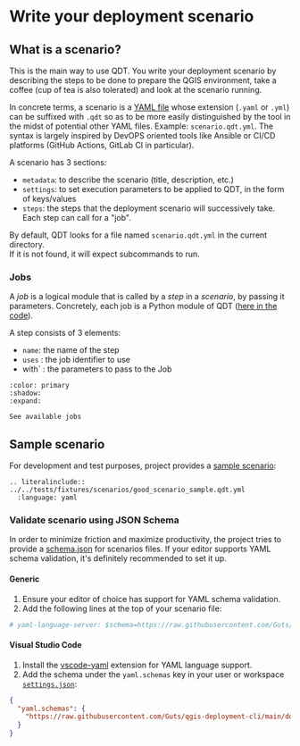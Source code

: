 # Write your deployment scenario

## What is a scenario?

This is the main way to use QDT. You write your deployment scenario by describing the steps to be done to prepare the QGIS environment, take a coffee (cup of tea is also tolerated) and look at the scenario running.

In concrete terms, a scenario is a [YAML file](https://fr.wikipedia.org/wiki/YAML) whose extension (`.yaml` or `.yml`) can be suffixed with `.qdt` so as to be more easily distinguished by the tool in the midst of potential other YAML files. Example: `scenario.qdt.yml`. The syntax is largely inspired by DevOPS oriented tools like Ansible or CI/CD platforms (GitHub Actions, GitLab CI in particular).

A scenario has 3 sections:

- `metadata`: to describe the scenario (title, description, etc.)
- `settings`: to set execution parameters to be applied to QDT, in the form of keys/values
- `steps`: the steps that the deployment scenario will successively take. Each step can call for a "job".

By default, QDT looks for a file named `scenario.qdt.yml` in the current directory.  
If it is not found, it will expect subcommands to run.

### Jobs

A *job* is a logical module that is called by a *step* in a *scenario*, by passing it parameters. Concretely, each job is a Python module of QDT ([here in the code](https://guts.github.io/qgis-deployment-cli/_apidoc/qgis_deployment_toolbelt.jobs.html)).

A step consists of 3 elements:

- `name`: the name of the step
- `uses` : the job identifier to use
- with` : the parameters to pass to the Job

```{button-link} ../jobs/index.html
:color: primary
:shadow:
:expand:

See available jobs
```

## Sample scenario

For development and test purposes, project provides a [sample scenario](https://github.com/Guts/qgis-deployment-cli/blob/main/tests/fixtures/scenarios/good_scenario_sample.qdt.yml):

```{eval-rst}
.. literalinclude:: ../../tests/fixtures/scenarios/good_scenario_sample.qdt.yml
  :language: yaml
```

### Validate scenario using JSON Schema

In order to minimize friction and maximize productivity, the project tries to provide a [schema.json](https://json-schema.org/) for scenarios files. If your editor supports YAML schema validation, it's definitely recommended to set it up.

#### Generic

1. Ensure your editor of choice has support for YAML schema validation.
2. Add the following lines at the top of your scenario file:

```yaml
# yaml-language-server: $schema=https://raw.githubusercontent.com/Guts/qgis-deployment-cli/main/docs/schemas/scenario/schema.json
```

#### Visual Studio Code

1. Install the [vscode-yaml](https://marketplace.visualstudio.com/items?itemname=redhat.vscode-yaml) extension for YAML language support.
2. Add the schema under the `yaml.schemas` key in your user or workspace [`settings.json`](https://code.visualstudio.com/docs/getstarted/settings):

```json
{
  "yaml.schemas": {
    "https://raw.githubusercontent.com/Guts/qgis-deployment-cli/main/docs/schemas/scenario/schema.json": "*.qdt.yml"
  }
}
```

